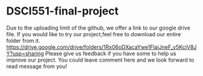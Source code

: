 # DSCI551-final-project

Due to the uploading limit of the github, we offer a link to our google drive file. If you would like to try our project,feel free to download our entire folder from it. https://drive.google.com/drive/folders/1Rx06oDXacaYwe1FlaiJneF_y5KcjV8JY?usp=sharing Please give us feedback if you have some to help us improve our project. You could leave comment here and we look forward to read message from you!
